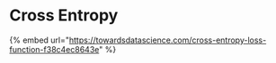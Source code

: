 # Cross Entropy

{% embed url="https://towardsdatascience.com/cross-entropy-loss-function-f38c4ec8643e" %}

